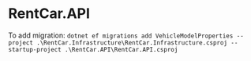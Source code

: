 # RentCar.API

To add migration:
`
dotnet ef migrations add VehicleModelProperties --project .\RentCar.Infrastructure\RentCar.Infrastructure.csproj --startup-project .\RentCar.API\RentCar.API.csproj
`
